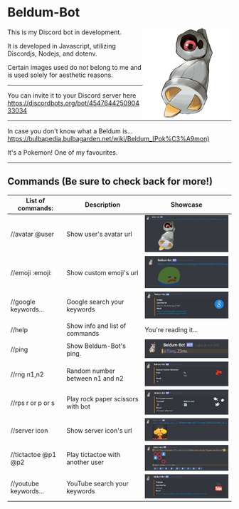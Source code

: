 # Beldum-Bot
<img src="https://github.com/Tony120914/Beldum-Bot/blob/master/images/374Beldum-Shiny.png?raw=true" width="200" align="right">

This is my Discord bot in development.

It is developed in Javascript, utilizing Discordjs, Nodejs, and dotenv.

Certain images used do not belong to me and is used solely for aesthetic reasons.

---

You can invite it to your Discord server here
https://discordbots.org/bot/454764425090433034

---

In case you don't know what a Beldum is...
https://bulbapedia.bulbagarden.net/wiki/Beldum_(Pok%C3%A9mon)

It's a Pokemon! One of my favourites.

---

## Commands (Be sure to check back for more!)
| List of commands: | Description | Showcase |
| --- | --- | --- |
| //avatar @user | Show user's avatar url | <img src="https://github.com/Tony120914/Beldum-Bot/blob/master/screenshots/avatar.JPG?raw=true" width="300"> |
| //emoji :emoji: | Show custom emoji's url | <img src="https://github.com/Tony120914/Beldum-Bot/blob/master/screenshots/emoji.JPG?raw=true" width="300"> |
| //google keywords... | Google search your keywords | <img src="https://github.com/Tony120914/Beldum-Bot/blob/master/screenshots/google.JPG?raw=true" width="300"> |
| //help | Show info and list of commands | You're reading it... |
| //ping | Show Beldum-Bot's ping. | <img src="https://github.com/Tony120914/Beldum-Bot/blob/master/screenshots/ping.JPG?raw=true" width="300"> |
| //rng n1,n2 | Random number between n1 and n2 | <img src="https://github.com/Tony120914/Beldum-Bot/blob/master/screenshots/rng.JPG?raw=true" width="300"> |
| //rps r or p or s | Play rock paper scissors with bot | <img src="https://github.com/Tony120914/Beldum-Bot/blob/master/screenshots/rps.JPG?raw=true" width="300"> |
| //server icon | Show server icon's url | <img src="https://github.com/Tony120914/Beldum-Bot/blob/master/screenshots/servericon.JPG?raw=true" width="300"> |
| //tictactoe @p1 @p2 | Play tictactoe with another user | <img src="https://github.com/Tony120914/Beldum-Bot/blob/master/screenshots/tictactoe.jpg?raw=true" width="300"> |
| //youtube keywords... | YouTube search your keywords | <img src="https://github.com/Tony120914/Beldum-Bot/blob/master/screenshots/youtube.JPG?raw=true" width="300"> |
